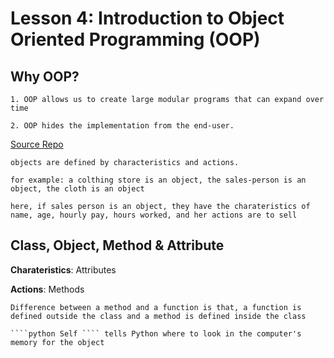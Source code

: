 # Lesson 4: Introduction to Object Oriented Programming (OOP)

## Why OOP?

    1. OOP allows us to create large modular programs that can expand over time

    2. OOP hides the implementation from the end-user.
    
[Source Repo](https://github.com/udacity/DSND_Term2/tree/master/lessons/ObjectOrientedProgramming/IdeFiles)

    objects are defined by characteristics and actions.
    
    for example: a colthing store is an object, the sales-person is an object, the cloth is an object
    
    here, if sales person is an object, they have the charateristics of name, age, hourly pay, hours worked, and her actions are to sell
    
## Class, Object, Method & Attribute

**Charateristics**: Attributes

**Actions**: Methods

    Difference between a method and a function is that, a function is defined outside the class and a method is defined inside the class
    
    ````python Self ```` tells Python where to look in the computer's memory for the object

    
